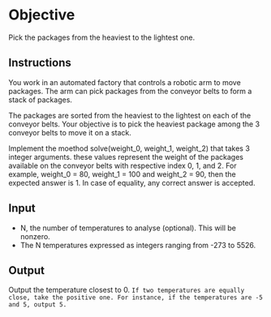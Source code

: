 # Objective

Pick the packages from the heaviest to the lightest one.

## Instructions

You work in an automated factory that controls a robotic arm to move packages. The arm can pick packages from the conveyor belts to form a stack of packages.

The packages are sorted from the heaviest to the lightest on each of the conveyor belts. Your objective is to pick the heaviest package among the 3 conveyor belts to move it on a stack.

Implement the moethod solve(weight_0, weight_1, weight_2) that takes 3 integer arguments. these values represent the weight of the packages available on the conveyor belts with respective index 0, 1, and 2. For example, weight_0 = 80, weight_1 = 100 and weight_2 = 90, then the expected answer is 1. In case of equality, any correct answer is accepted.


## Input

- N, the number of temperatures to analyse (optional). This will be nonzero.
- The N temperatures expressed as integers ranging from -273 to 5526.


## Output

Output the temperature closest to 0. `If two temperatures are equally close, take the positive one. For instance, if the temperatures are -5 and 5, output 5.`

